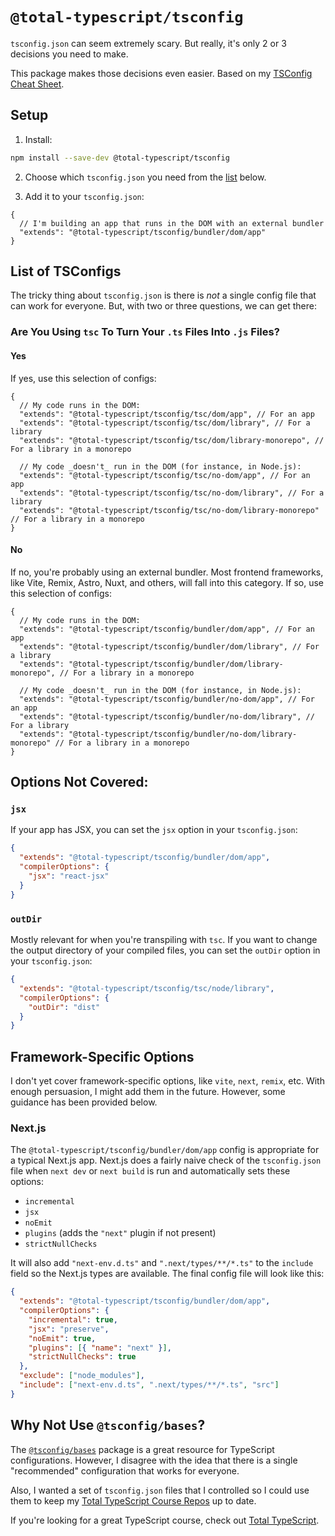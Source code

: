 # `@total-typescript/tsconfig`

`tsconfig.json` can seem extremely scary. But really, it's only 2 or 3 decisions you need to make.

This package makes those decisions even easier. Based on my [TSConfig Cheat Sheet](https://www.totaltypescript.com/tsconfig-cheat-sheet).

## Setup

1. Install:

```bash
npm install --save-dev @total-typescript/tsconfig
```

2. Choose which `tsconfig.json` you need from the [list](#list-of-tsconfigs) below.

3. Add it to your `tsconfig.json`:

```jsonc
{
  // I'm building an app that runs in the DOM with an external bundler
  "extends": "@total-typescript/tsconfig/bundler/dom/app"
}
```

## List of TSConfigs

The tricky thing about `tsconfig.json` is there is _not_ a single config file that can work for everyone. But, with two or three questions, we can get there:

### Are You Using `tsc` To Turn Your `.ts` Files Into `.js` Files?

#### Yes

If yes, use this selection of configs:

```jsonc
{
  // My code runs in the DOM:
  "extends": "@total-typescript/tsconfig/tsc/dom/app", // For an app
  "extends": "@total-typescript/tsconfig/tsc/dom/library", // For a library
  "extends": "@total-typescript/tsconfig/tsc/dom/library-monorepo", // For a library in a monorepo

  // My code _doesn't_ run in the DOM (for instance, in Node.js):
  "extends": "@total-typescript/tsconfig/tsc/no-dom/app", // For an app
  "extends": "@total-typescript/tsconfig/tsc/no-dom/library", // For a library
  "extends": "@total-typescript/tsconfig/tsc/no-dom/library-monorepo" // For a library in a monorepo
}
```

#### No

If no, you're probably using an external bundler. Most frontend frameworks, like Vite, Remix, Astro, Nuxt, and others, will fall into this category. If so, use this selection of configs:

```jsonc
{
  // My code runs in the DOM:
  "extends": "@total-typescript/tsconfig/bundler/dom/app", // For an app
  "extends": "@total-typescript/tsconfig/bundler/dom/library", // For a library
  "extends": "@total-typescript/tsconfig/bundler/dom/library-monorepo", // For a library in a monorepo

  // My code _doesn't_ run in the DOM (for instance, in Node.js):
  "extends": "@total-typescript/tsconfig/bundler/no-dom/app", // For an app
  "extends": "@total-typescript/tsconfig/bundler/no-dom/library", // For a library
  "extends": "@total-typescript/tsconfig/bundler/no-dom/library-monorepo" // For a library in a monorepo
}
```

## Options Not Covered:

### `jsx`

If your app has JSX, you can set the `jsx` option in your `tsconfig.json`:

```json
{
  "extends": "@total-typescript/tsconfig/bundler/dom/app",
  "compilerOptions": {
    "jsx": "react-jsx"
  }
}
```

### `outDir`

Mostly relevant for when you're transpiling with `tsc`. If you want to change the output directory of your compiled files, you can set the `outDir` option in your `tsconfig.json`:

```json
{
  "extends": "@total-typescript/tsconfig/tsc/node/library",
  "compilerOptions": {
    "outDir": "dist"
  }
}
```

## Framework-Specific Options

I don't yet cover framework-specific options, like `vite`, `next`, `remix`, etc. With enough persuasion, I might add them in the future. However, some guidance has been provided below.

### Next.js

The `@total-typescript/tsconfig/bundler/dom/app` config is appropriate for a typical Next.js app. Next.js does a fairly naive check of the `tsconfig.json` file when `next dev` or `next build` is run and automatically sets these options:

- `incremental`
- `jsx`
- `noEmit`
- `plugins` (adds the `"next"` plugin if not present)
- `strictNullChecks`

It will also add `"next-env.d.ts"` and `".next/types/**/*.ts"` to the `include` field so the Next.js types are available. The final config file will look like this:

```json
{
  "extends": "@total-typescript/tsconfig/bundler/dom/app",
  "compilerOptions": {
    "incremental": true,
    "jsx": "preserve",
    "noEmit": true,
    "plugins": [{ "name": "next" }],
    "strictNullChecks": true
  },
  "exclude": ["node_modules"],
  "include": ["next-env.d.ts", ".next/types/**/*.ts", "src"]
}
```

## Why Not Use `@tsconfig/bases`?

The [`@tsconfig/bases`](https://github.com/tsconfig/bases) package is a great resource for TypeScript configurations. However, I disagree with the idea that there is a single "recommended" configuration that works for everyone.

Also, I wanted a set of `tsconfig.json` files that I controlled so I could use them to keep my [Total TypeScript Course Repos](https://github.com/total-typescript) up to date.

If you're looking for a great TypeScript course, check out [Total TypeScript](https://www.totaltypescript.com/).
